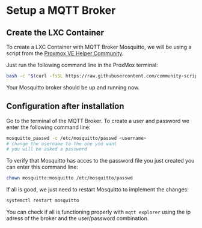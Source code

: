 # Setup a MQTT Broker

<!-- TODO: This must still be tested completly, and make the IP adress static -->

## Create the LXC Container

To create a LXC Container with MQTT Broker Mosquitto, we will be using a script from the  [Proxmox VE Helper Community](https://community-scripts.github.io/ProxmoxVE/).

Just run the following command line in the ProxMox terminal:

```bash
bash -c "$(curl -fsSL https://raw.githubusercontent.com/community-scripts/ProxmoxVE/main/ct/mqtt.sh)"
```

Your Mosquitto broker should be up and running now.

## Configuration after installation

Go to the terminal of the MQTT Broker. To create a user and password we enter the following command line:

```bash
mosquitto_passwd -c /etc/mosquitto/passwd <username>
# change the username to the one you want
# you will be asked a password
```

To verify that Mosquitto has acces to the password file you just created you can enter this command line:

```bash
chown mosquitto:mosquitto /etc/mosquitto/passwd
```

If all is good, we just need to restart Mosquitto to implement the changes:

```bash
systemctl restart mosquitto
```

You can check if all is functioning properly with `mqtt explorer` using the ip adress of the broker and the user/password combination.

